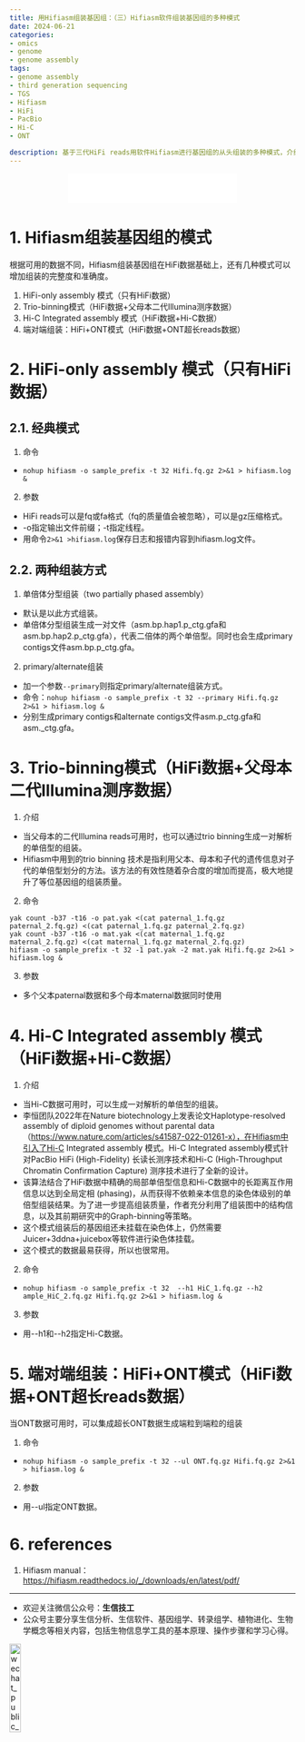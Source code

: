 ```yaml
---
title: 用Hifiasm组装基因组：（三）Hifiasm软件组装基因组的多种模式
date: 2024-06-21
categories: 
- omics
- genome
- genome assembly
tags:
- genome assembly
- third generation sequencing
- TGS
- Hifiasm
- HiFi
- PacBio
- Hi-C
- ONT

description: 基于三代HiFi reads用软件Hifiasm进行基因组的从头组装的多种模式，介绍每种模式的命令。
---
```


<div align="middle"><iframe frameborder="no" border="0" marginwidth="0" marginheight="0" width=298 height=52 src="//music.163.com/outchain/player?type=2&id=2153506013&auto=1&height=32"></iframe></div>


# 1. Hifiasm组装基因组的模式
根据可用的数据不同，Hifiasm组装基因组在HiFi数据基础上，还有几种模式可以增加组装的完整度和准确度。

1. HiFi-only assembly 模式（只有HiFi数据）
2. Trio-binning模式（HiFi数据+父母本二代Illumina测序数据）
3. Hi-C Integrated assembly 模式（HiFi数据+Hi-C数据）
4. 端对端组装：HiFi+ONT模式（HiFi数据+ONT超长reads数据）

# 2. HiFi-only assembly 模式（只有HiFi数据）
## 2.1. 经典模式
1. 命令
- `nohup hifiasm -o sample_prefix -t 32 Hifi.fq.gz 2>&1 > hifiasm.log &`
2. 参数
- HiFi reads可以是fq或fa格式（fq的质量值会被忽略），可以是gz压缩格式。
- -o指定输出文件前缀；-t指定线程。
- 用命令`2>&1 >hifiasm.log`保存日志和报错内容到hifiasm.log文件。

## 2.2. 两种组装方式
1. 单倍体分型组装（two partially phased assembly）
- 默认是以此方式组装。
- 单倍体分型组装生成一对文件（asm.bp.hap1.p_ctg.gfa和asm.bp.hap2.p_ctg.gfa），代表二倍体的两个单倍型。同时也会生成primary contigs文件asm.bp.p_ctg.gfa。
2. primary/alternate组装
- 加一个参数`--primary`则指定primary/alternate组装方式。
- 命令：`nohup hifiasm -o sample_prefix -t 32 --primary Hifi.fq.gz 2>&1 > hifiasm.log &`
- 分别生成primary contigs和alternate contigs文件asm.p_ctg.gfa和asm._ctg.gfa。

# 3. Trio-binning模式（HiFi数据+父母本二代Illumina测序数据）
1. 介绍
- 当父母本的二代Illumina reads可用时，也可以通过trio binning生成一对解析的单倍型的组装。
- Hifiasm中用到的trio binning 技术是指利用父本、母本和子代的遗传信息对子代的单倍型划分的方法。该方法的有效性随着杂合度的增加而提高，极大地提升了等位基因组的组装质量。
2. 命令

```shell
yak count -b37 -t16 -o pat.yak <(cat paternal_1.fq.gz paternal_2.fq.gz) <(cat paternal_1.fq.gz paternal_2.fq.gz)
yak count -b37 -t16 -o mat.yak <(cat maternal_1.fq.gz maternal_2.fq.gz) <(cat maternal_1.fq.gz maternal_2.fq.gz)
hifiasm -o sample_prefix -t 32 -1 pat.yak -2 mat.yak Hifi.fq.gz 2>&1 > hifiasm.log &
```

3. 参数
- 多个父本paternal数据和多个母本maternal数据同时使用

# 4. Hi-C Integrated assembly 模式（HiFi数据+Hi-C数据）
1. 介绍
- 当Hi-C数据可用时，可以生成一对解析的单倍型的组装。
- 李恒团队2022年在Nature biotechnology上发表论文Haplotype-resolved assembly of diploid genomes without parental data（https://www.nature.com/articles/s41587-022-01261-x），在Hifiasm中引入了Hi-C Integrated assembly 模式。Hi-C Integrated assembly模式针对PacBio HiFi (High-Fidelity) 长读长测序技术和Hi-C (High-Throughput Chromatin Confirmation Capture) 测序技术进行了全新的设计。
- 该算法结合了HiFi数据中精确的局部单倍型信息和Hi-C数据中的长距离互作用信息以达到全局定相 (phasing)，从而获得不依赖亲本信息的染色体级别的单倍型组装结果。为了进一步提高组装质量，作者充分利用了组装图中的结构信息，以及其前期研究中的Graph-binning等策略。
- 这个模式组装后的基因组还未挂载在染色体上，仍然需要Juicer+3ddna+juicebox等软件进行染色体挂载。
- 这个模式的数据最易获得，所以也很常用。

2. 命令
- `nohup hifiasm -o sample_prefix -t 32  --h1 HiC_1.fq.gz --h2 ample_HiC_2.fq.gz Hifi.fq.gz 2>&1 > hifiasm.log &`
3. 参数
- 用--h1和--h2指定Hi-C数据。

# 5. 端对端组装：HiFi+ONT模式（HiFi数据+ONT超长reads数据）
当ONT数据可用时，可以集成超长ONT数据生成端粒到端粒的组装
1. 命令
- `nohup hifiasm -o sample_prefix -t 32 --ul ONT.fq.gz Hifi.fq.gz 2>&1 > hifiasm.log &`
2. 参数
- 用--ul指定ONT数据。


# 6. references
1. Hifiasm manual：https://hifiasm.readthedocs.io/_/downloads/en/latest/pdf/

-------

- 欢迎关注微信公众号：**生信技工**
- 公众号主要分享生信分析、生信软件、基因组学、转录组学、植物进化、生物学概念等相关内容，包括生物信息学工具的基本原理、操作步骤和学习心得。

<img src="https://github.com/yanzhongsino/yanzhongsino.github.io/blob/hexo/source/wechat/Wechat_public_qrcode.jpg?raw=true" width=20% title="wechat_public_QRcode.png" align=center/>